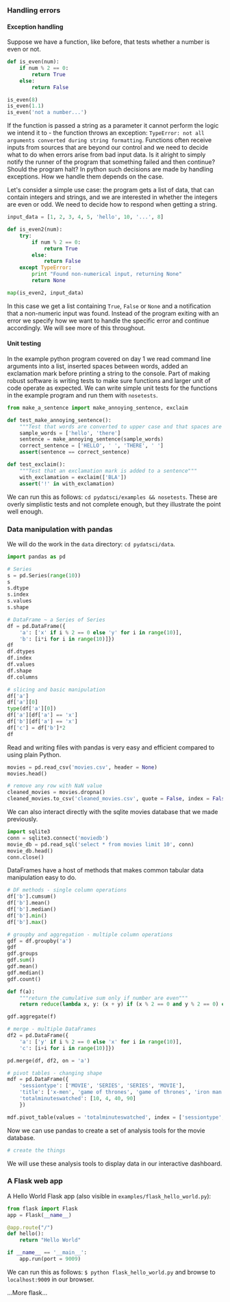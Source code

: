 
### Handling errors

#### Exception handling

Suppose we have a function, like before, that tests whether a number is even or not.

```python
def is_even(num):
    if num % 2 == 0:
        return True
    else:
        return False

is_even(8)
is_even(1.1)
is_even('not a number...')
```

If the function is passed a string as a parameter it cannot perform the logic we intend it to - the function throws an exception: `TypeError: not all arguments converted during string formatting`. Functions often receive inputs from sources that are beyond our control and we need to decide what to do when errors arise from bad input data. Is it alright to simply notify the runner of the program that something failed and then continue? Should the program halt? In python such decisions are made by handling exceptions. How we handle them depends on the case.

Let's consider a simple use case: the program gets a list of data, that can contain integers and strings, and we are interested in whether the integers are even or odd. We need to decide how to respond when getting a string.

```python
input_data = [1, 2, 3, 4, 5, 'hello', 10, '...', 8]

def is_even2(num):
    try:
        if num % 2 == 0:
            return True
        else:
            return False
    except TypeError:
        print "Found non-numerical input, returning None"
        return None

map(is_even2, input_data)
```

In this case we get a list containing `True`, `False` or `None` and a notification that a non-numeric input was found. Instead of the program exiting with an error we specify how we want to handle the specific error and continue accordingly. We will see more of this throughout.

#### Unit testing

In the example python program covered on day 1 we read command line arguments into a list, inserted spaces between words, added an exclamation mark before printing a string to the console. Part of making robust software is writing tests to make sure functions and larger unit of code operate as expected. We can write simple unit tests for the functions in the example program and run them with `nosetests`.

```python
from make_a_sentence import make_annoying_sentence, exclaim

def test_make_annoying_sentence():
    """Test that words are converted to upper case and that spaces are inserted"""
    sample_words = ['hello', 'there']
    sentence = make_annoying_sentence(sample_words)
    correct_sentence = ['HELLO', ' ', 'THERE', ' ']
    assert(sentence == correct_sentence) 

def test_exclaim():
    """Test that an exclamation mark is added to a sentence"""
    with_exclamation = exclaim(['BLA'])
    assert('!' in with_exclamation)
```

We can run this as follows: `cd pydatsci/examples && nosetests`. These are overly simplistic tests and not complete enough, but they illustrate the point well enough.

### Data manipulation with pandas

We will do the work in the `data` directory: `cd pydatsci/data`.

```python
import pandas as pd

# Series
s = pd.Series(range(10))
s
s.dtype
s.index
s.values
s.shape

# DataFrame ~ a Series of Series
df = pd.DataFrame({
    'a': ['x' if i % 2 == 0 else 'y' for i in range(10)], 
    'b': [i*i for i in range(10)]})
df
df.dtypes
df.index
df.values
df.shape
df.columns

# slicing and basic manipulation
df['a']
df['a'][0]
type(df['a'][0])
df['a'][df['a'] == 'x']
df['b'][df['a'] == 'x']
df['c'] = df['b']*2
df
```

Read and writing files with pandas is very easy and efficient compared to using plain Python.

```python
movies = pd.read_csv('movies.csv', header = None)
movies.head()

# remove any row with NaN value
cleaned_movies = movies.dropna()
cleaned_movies.to_csv('cleaned_movies.csv', quote = False, index = False, header = False)
```

We can also interact directly with the sqlite movies database that we made previously.

```python
import sqlite3
conn = sqlite3.connect('moviedb')
movie_db = pd.read_sql('select * from movies limit 10', conn)
movie_db.head()
conn.close()
```

DataFrames have a host of methods that makes common tabular data manipulation easy to do.

```python
# DF methods - single column operations
df['b'].cumsum()
df['b'].mean()
df['b'].median()
df['b'].min()
df['b'].max()

# groupby and aggregation - multiple column operations
gdf = df.groupby('a')
gdf
gdf.groups
gdf.sum()
gdf.mean()
gdf.median()
gdf.count()

def f(a):
    """return the cumulative sum only if number are even"""
    return reduce(lambda x, y: (x + y) if (x % 2 == 0 and y % 2 == 0) else 0, a)

gdf.aggregate(f)

# merge - multiple DataFrames
df2 = pd.DataFrame({
    'a': ['y' if i % 2 == 0 else 'x' for i in range(10)], 
    'c': [i+i for i in range(10)]})

pd.merge(df, df2, on = 'a')

# pivot tables - changing shape
mdf = pd.DataFrame({
    'sessiontype': ['MOVIE', 'SERIES', 'SERIES', 'MOVIE'],
    'title': ['x-men', 'game of thrones', 'game of thrones', 'iron man'],
    'totalminuteswatched': [10, 4, 40, 90]
    })

mdf.pivot_table(values = 'totalminuteswatched', index = ['sessiontype', 'title'], aggfunc = sum)
```

Now we can use pandas to create a set of analysis tools for the movie database.

```python
# create the things

```

We will use these analysis tools to display data in our interactive dashboard.

### A Flask web app

A Hello World Flask app (also visible in `examples/flask_hello_world.py`):

```python
from flask import Flask
app = Flask(__name__)

@app.route("/")
def hello():
    return "Hello World"

if __name__ == '__main__':
    app.run(port = 9009)
```

We can run this as follows: `$ python flask_hello_world.py` and browse to `localhost:9009` in our browser.


...More flask... 





